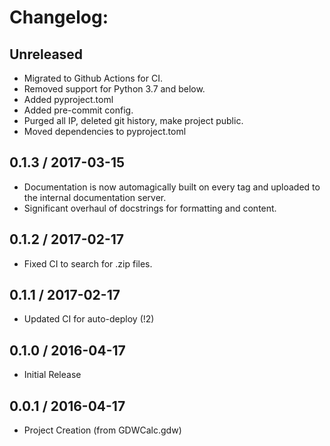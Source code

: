 # Changelog:


## Unreleased
+ Migrated to Github Actions for CI.
+ Removed support for Python 3.7 and below.
+ Added pyproject.toml
+ Added pre-commit config.
+ Purged all IP, deleted git history, make project public.
+ Moved dependencies to pyproject.toml


## 0.1.3 / 2017-03-15
+ Documentation is now automagically built on every tag and uploaded to
  the internal documentation server.
+ Significant overhaul of docstrings for formatting and content.


## 0.1.2 / 2017-02-17
+ Fixed CI to search for .zip files.


## 0.1.1 / 2017-02-17
+ Updated CI for auto-deploy (!2)


## 0.1.0 / 2016-04-17
+ Initial Release


## 0.0.1 / 2016-04-17
+ Project Creation (from GDWCalc.gdw)
